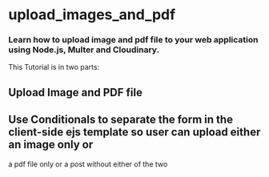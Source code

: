 # upload_images_and_pdf
### Learn how to upload image and pdf file to your web application using Node.js, Multer and Cloudinary. 
This Tutorial is in two parts: 
## Upload Image and PDF file 
## Use Conditionals to separate the form in the client-side ejs template so user can upload either an image only or 
a pdf file only or a post without either of the two
